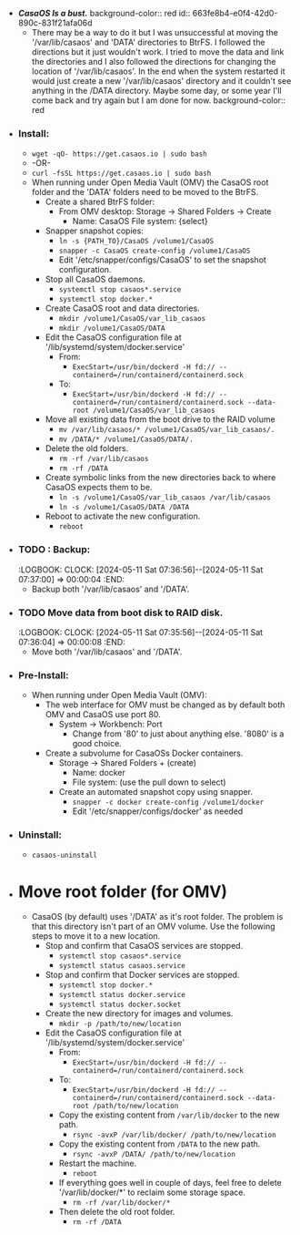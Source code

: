 - ***CasaOS Is a bust.***
  background-color:: red
  id:: 663fe8b4-e0f4-42d0-890c-831f21afa06d
	- There may be a way to do it but I was unsuccessful at moving the '/var/lib/casaos' and 'DATA' directories to BtrFS. I followed the directions but it just wouldn't work.  I tried to move the data and link the directories and I also followed the directions for changing the location of '/var/lib/casaos'.  In the end when the system restarted it would just create a new '/var/lib/casaos' directory and it couldn't see anything in the /DATA directory.  Maybe some day, or some year I'll come back and try again but I am done for now.
	  background-color:: red
- ### Install:
	- ``wget -qO- https://get.casaos.io | sudo bash``
	- -OR-
	- ``curl -fsSL https://get.casaos.io | sudo bash``
	- When running under Open Media Vault (OMV) the CasaOS root folder and the 'DATA' folders need to be moved to the BtrFS.
		- Create a shared BtrFS folder:
			- From OMV desktop: Storage -> Shared Folders -> Create
				- Name: CasaOS
				  File system: {select}
		- Snapper snapshot copies:
			- ``ln -s {PATH_TO}/CasaOS /volume1/CasaOS``
			- ``snapper -c CasaOS create-config /volume1/CasaOS``
			- Edit '/etc/snapper/configs/CasaOS' to set the snapshot configuration.
		- Stop all CasaOS daemons.
			- ``systemctl stop casaos*.service``
			- ``systemctl stop docker.*``
		- Create CasaOS root and data directories.
			- ``mkdir /volume1/CasaOS/var_lib_casaos``
			- ``mkdir /volume1/CasaOS/DATA``
		- Edit the CasaOS configuration file at '/lib/systemd/system/docker.service'
			- From:
				- ``ExecStart=/usr/bin/dockerd -H fd:// --containerd=/run/containerd/containerd.sock``
			- To:
				- ``ExecStart=/usr/bin/dockerd -H fd:// --containerd=/run/containerd/containerd.sock --data-root /volume1/CasaOS/var_lib_casaos``
		- Move all existing data from the boot drive to the RAID volume
			- ``mv /var/lib/casaos/* /volume1/CasaOS/var_lib_casaos/.``
			- ``mv /DATA/* /volume1/CasaOS/DATA/.``
		- Delete the old folders.
			- ``rm -rf /var/lib/casaos``
			- ``rm -rf /DATA``
		- Create symbolic links from the new directories back to where CasaOS expects them to be.
			- ``ln -s /volume1/CasaOS/var_lib_casaos /var/lib/casaos``
			- ``ln -s /volume1/CasaOS/DATA /DATA``
		- Reboot to activate the new configuration.
			- ``reboot``
- ### TODO : Backup:
  :LOGBOOK:
  CLOCK: [2024-05-11 Sat 07:36:56]--[2024-05-11 Sat 07:37:00] =>  00:00:04
  :END:
	- Backup both '/var/lib/casaos' and '/DATA'.
- ### TODO Move data from boot disk to RAID disk.
  :LOGBOOK:
  CLOCK: [2024-05-11 Sat 07:35:56]--[2024-05-11 Sat 07:36:04] =>  00:00:08
  :END:
	- Move both '/var/lib/casaos' and '/DATA'.
- ### Pre-Install:
	- When running under Open Media Vault (OMV):
		- The web interface for OMV must be changed as by default both OMV and CasaOS use port 80.
			- System -> Workbench: Port
				- Change from '80' to just about anything else.  '8080' is a good choice.
		- Create a subvolume for CasaOSs Docker containers.
			- Storage -> Shared Folders + (create)
				- Name: docker
				- File system: (use the pull down to select)
			- Create an automated snapshot copy using snapper.
				- ``snapper -c docker create-config /volume1/docker``
				- Edit '/etc/snapper/configs/docker' as needed
- ### Uninstall:
	- ``casaos-uninstall``
- # Move root folder (for OMV)
	- CasaOS (by default) uses '/DATA' as it's root folder.  The problem is that this directory isn't part of an OMV volume.  Use the following steps to move it to a new location.
		- Stop and confirm that CasaOS services are stopped.
			- ``systemctl stop casaos*.service``
			- ``systemctl status casaos.service``
		- Stop and confirm that Docker services are stopped.
			- ``systemctl stop docker.*``
			- ``systemctl status docker.service``
			- ``systemctl status docker.socket``
		- Create the new directory for images and volumes.
			- ``mkdir -p /path/to/new/location``
		- Edit the CasaOS configuration file at '/lib/systemd/system/docker.service'
			- From:
				- ``ExecStart=/usr/bin/dockerd -H fd:// --containerd=/run/containerd/containerd.sock``
			- To:
				- ``ExecStart=/usr/bin/dockerd -H fd:// --containerd=/run/containerd/containerd.sock --data-root /path/to/new/location``
			- Copy the existing content from `/var/lib/docker` to the new path.
				- ``rsync -avxP /var/lib/docker/ /path/to/new/location``
			- Copy the existing content from `/DATA` to the new path.
				- ``rsync -avxP /DATA/ /path/to/new/location``
			- Restart the machine.
				- ``reboot``
			- If everything goes well in couple of days, feel free to delete '/var/lib/docker/*' to reclaim some storage space.
				- ``rm -rf /var/lib/docker/*``
			- Then delete the old root folder.
				- ``rm -rf /DATA``